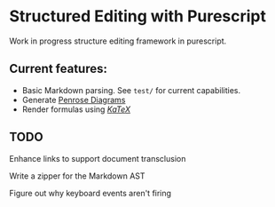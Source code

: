 # Structured Editing with Purescript

Work in progress structure editing framework in purescript.

## Current features:

* Basic Markdown parsing. See `test/` for current capabilities.
* Generate [Penrose Diagrams](https://penrosecs.cmu.edu)
* Render formulas using [$KaTeX$](https://katex.org)

## TODO

Enhance links to support document transclusion

Write a zipper for the Markdown AST

Figure out why keyboard events aren't firing